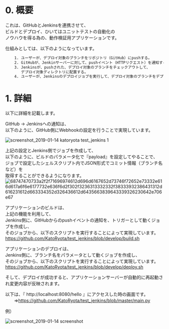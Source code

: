 # 0. 概要
これは、GitHubとJenkinsを連携させて、  
ビルドとデプロイ、ひいてはユニットテストの自動化の  
ノウハウを得る為の、動作検証用アプリケーションです。  
  
仕組みとしては、以下のようになっています。  

```txt
    1. ユーザーが、デプロイ対象のブランチをリポジトリ（GitHub）にpushする。
    2. GitHubが、Jenkinサーバーに対して、pushイベント（HTTPリクエスト）を通知する。
    3. Jenkinsが、pushされた、デプロイ対象のブランチをチェックアウトして、
       デプロイ対象ディレクトリに配置する。
    4. ユーザーが、Jenkinsのデプロイジョブを実行して、デプロイ対象のブランチをデプロイする。
```

# 1. 詳細

以下に詳細を記載します。  
  
GitHub → Jenkinsへの通知は、  
以下のように、GitHub側にWebhookの設定を行うことで実現しています。  
  
![screenshot_2019-01-14 katoryota test_jenkins 1](https://user-images.githubusercontent.com/16982729/51110006-57b28d80-183a-11e9-9ed2-4b348e3fe54c.png)
  
上記の設定とJenkins側でジョブを作成して、  
以下のように、ビルドのパラメータ化で『payload』を設定してやることで、  
ジョブで設定したシェルスクリプト内でJSON形式でコミット情報（ブランチ名など）を  
取得することができるようになります。
![68747470733a2f2f71696974612d696d6167652d73746f72652e73332e616d617a6f6e6177732e636f6d2f302f3236313332332f38333932386431312d616231612d663334352d326436612d6435663839643339326230642e706e67](https://user-images.githubusercontent.com/16982729/51126380-51d2a180-1866-11e9-9ccf-3981a1101473.png)
  
アプリケーションのビルドは、  
上記の機能を利用して、  
Jenkins側に、GitHubからのpushイベントの通知を、トリガーとして動くジョブを作成し、  
そのジョブから、以下のスクリプトを実行することによって実現しています。  
https://github.com/KatoRyota/test_jenkins/blob/develop/build.sh  
  
アプリケーションのデプロイは、  
Jenkins側に、ブランチ名をパラメータとして動くジョブを作成し、  
そのジョブから、以下のスクリプトを実行することによって実現しています。  
https://github.com/KatoRyota/test_jenkins/blob/develop/deploy.sh  
  
そして、デプロイが成功すると、アプリケーションサーバーが自動的に再起動され変更内容が反映されます。  
  
以下は、『 http://localhost:8080/hello 』にアクセスした時の画面です。  
　　⇒https://github.com/KatoRyota/test_jenkins/blob/master/main.py  
  
例）  
  
![screenshot_2019-01-14 screenshot](https://user-images.githubusercontent.com/16982729/51109394-7e6fc480-1838-11e9-9ad5-ddd9440cc5a5.png)

